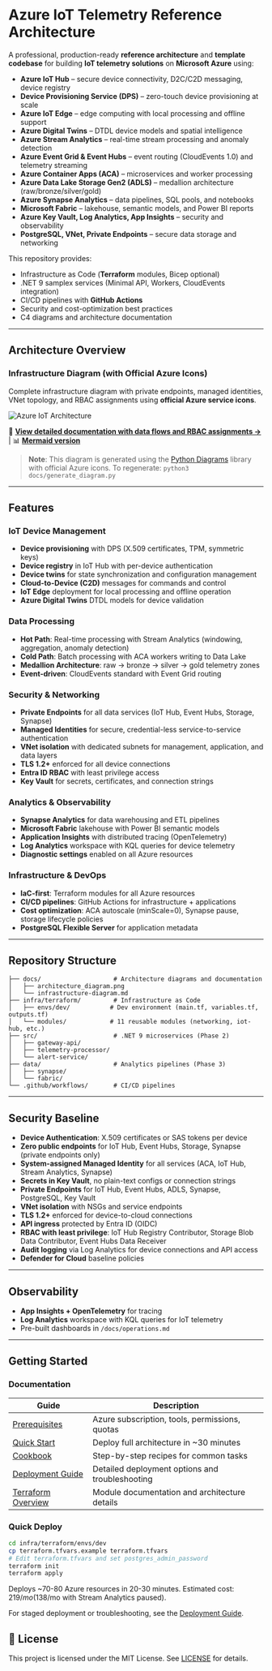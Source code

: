 # Azure IoT Telemetry Reference Architecture

A professional, production-ready **reference architecture** and **template codebase** for building **IoT telemetry solutions** on **Microsoft Azure** using:

- **Azure IoT Hub** – secure device connectivity, D2C/C2D messaging, device registry
- **Device Provisioning Service (DPS)** – zero-touch device provisioning at scale
- **Azure IoT Edge** – edge computing with local processing and offline support
- **Azure Digital Twins** – DTDL device models and spatial intelligence
- **Azure Stream Analytics** – real-time stream processing and anomaly detection
- **Azure Event Grid & Event Hubs** – event routing (CloudEvents 1.0) and telemetry streaming
- **Azure Container Apps (ACA)** – microservices and worker processing
- **Azure Data Lake Storage Gen2 (ADLS)** – medallion architecture (raw/bronze/silver/gold)
- **Azure Synapse Analytics** – data pipelines, SQL pools, and notebooks
- **Microsoft Fabric** – lakehouse, semantic models, and Power BI reports
- **Azure Key Vault, Log Analytics, App Insights** – security and observability
- **PostgreSQL, VNet, Private Endpoints** – secure data storage and networking

This repository provides:
- Infrastructure as Code (**Terraform** modules, Bicep optional)
- .NET 9 samplex services (Minimal API, Workers, CloudEvents integration)
- CI/CD pipelines with **GitHub Actions**
- Security and cost-optimization best practices
- C4 diagrams and architecture documentation

---

## Architecture Overview

### Infrastructure Diagram (with Official Azure Icons)

Complete infrastructure diagram with private endpoints, managed identities, VNet topology, and RBAC assignments using **official Azure service icons**.

![Azure IoT Architecture](docs/architecture_diagram.png)

📄 **[View detailed documentation with data flows and RBAC assignments →](docs/infrastructure-diagram.md)** | 📊 **[Mermaid version](docs/infrastructure-diagram.mmd)**

> **Note**: This diagram is generated using the [Python Diagrams](https://diagrams.mingrammer.com/) library with official Azure icons. To regenerate: `python3 docs/generate_diagram.py`

---

## Features

### IoT Device Management
- **Device provisioning** with DPS (X.509 certificates, TPM, symmetric keys)
- **Device registry** in IoT Hub with per-device authentication
- **Device twins** for state synchronization and configuration management
- **Cloud-to-Device (C2D)** messages for commands and control
- **IoT Edge** deployment for local processing and offline operation
- **Azure Digital Twins** DTDL models for device validation

### Data Processing
- **Hot Path**: Real-time processing with Stream Analytics (windowing, aggregation, anomaly detection)
- **Cold Path**: Batch processing with ACA workers writing to Data Lake
- **Medallion Architecture**: raw → bronze → silver → gold telemetry zones
- **Event-driven**: CloudEvents standard with Event Grid routing

### Security & Networking
- **Private Endpoints** for all data services (IoT Hub, Event Hubs, Storage, Synapse)
- **Managed Identities** for secure, credential-less service-to-service authentication
- **VNet isolation** with dedicated subnets for management, application, and data layers
- **TLS 1.2+** enforced for all device connections
- **Entra ID RBAC** with least privilege access
- **Key Vault** for secrets, certificates, and connection strings

### Analytics & Observability
- **Synapse Analytics** for data warehousing and ETL pipelines
- **Microsoft Fabric** lakehouse with Power BI semantic models
- **Application Insights** with distributed tracing (OpenTelemetry)
- **Log Analytics** workspace with KQL queries for device telemetry
- **Diagnostic settings** enabled on all Azure resources

### Infrastructure & DevOps
- **IaC-first**: Terraform modules for all Azure resources
- **CI/CD pipelines**: GitHub Actions for infrastructure + applications
- **Cost optimization**: ACA autoscale (minScale=0), Synapse pause, storage lifecycle policies
- **PostgreSQL Flexible Server** for application metadata

---

## Repository Structure

```
├── docs/                    # Architecture diagrams and documentation
│   ├── architecture_diagram.png
│   └── infrastructure-diagram.md
├── infra/terraform/         # Infrastructure as Code
│   ├── envs/dev/           # Dev environment (main.tf, variables.tf, outputs.tf)
│   └── modules/            # 11 reusable modules (networking, iot-hub, etc.)
├── src/                     # .NET 9 microservices (Phase 2)
│   ├── gateway-api/
│   ├── telemetry-processor/
│   └── alert-service/
├── data/                    # Analytics pipelines (Phase 3)
│   ├── synapse/
│   └── fabric/
└── .github/workflows/       # CI/CD pipelines
```

---

## Security Baseline
- **Device Authentication**: X.509 certificates or SAS tokens per device
- **Zero public endpoints** for IoT Hub, Event Hubs, Storage, Synapse (private endpoints only)
- **System-assigned Managed Identity** for all services (ACA, IoT Hub, Stream Analytics, Synapse)
- **Secrets in Key Vault**, no plain-text configs or connection strings
- **Private Endpoints** for IoT Hub, Event Hubs, ADLS, Synapse, PostgreSQL, Key Vault
- **VNet isolation** with NSGs and service endpoints
- **TLS 1.2+** enforced for device-to-cloud connections
- **API ingress** protected by Entra ID (OIDC)
- **RBAC with least privilege**: IoT Hub Registry Contributor, Storage Blob Data Contributor, Event Hubs Data Receiver
- **Audit logging** via Log Analytics for device connections and API access
- **Defender for Cloud** baseline policies

---

## Observability
- **App Insights + OpenTelemetry** for tracing
- **Log Analytics** workspace with KQL queries for IoT telemetry
- Pre-built dashboards in `/docs/operations.md`

---

## Getting Started

### Documentation

| Guide | Description |
|-------|-------------|
| [Prerequisites](infra/terraform/PREREQUISITES.md) | Azure subscription, tools, permissions, quotas |
| [Quick Start](infra/terraform/QUICK_START.md) | Deploy full architecture in ~30 minutes |
| [Cookbook](infra/terraform/COOKBOOK.md) | Step-by-step recipes for common tasks |
| [Deployment Guide](infra/terraform/envs/dev/DEPLOYMENT_GUIDE.md) | Detailed deployment options and troubleshooting |
| [Terraform Overview](infra/terraform/README.md) | Module documentation and architecture details |

### Quick Deploy

```bash
cd infra/terraform/envs/dev
cp terraform.tfvars.example terraform.tfvars
# Edit terraform.tfvars and set postgres_admin_password
terraform init
terraform apply
```

Deploys ~70-80 Azure resources in 20-30 minutes. Estimated cost: $219/mo ($138/mo with Stream Analytics paused).

For staged deployment or troubleshooting, see the [Deployment Guide](infra/terraform/envs/dev/DEPLOYMENT_GUIDE.md).


## 📄 License
This project is licensed under the MIT License. See [LICENSE](LICENSE) for details.


